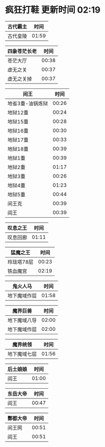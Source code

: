 # 疯狂打鞋 更新时间 02:19

| 古代霸主   | 时间    |
|--------|-------|
| 古代皇陵 | 01:59 |

| 四象苍茫长老   | 时间    |
|--------|-------|
| 苍茫大厅 | 00:38 |
| 虚无之关 | 00:37 |
| 虚无之关掉 | 00:37 |

| 间王   | 时间    |
|--------|-------|
| 地省3重-油锅炼狱 | 00:26 |
| 地狱12重 | 00:24 |
| 地狱15重 | 00:28 |
| 地狱16重 | 00:30 |
| 地狱17重 | 00:33 |
| 地狱18重 | 00:39 |
| 地狱1重 | 00:39 |
| 地狱2重 | 01:17 |
| 地狱3重 | 00:26 |
| 地狱4重 | 01:23 |
| 地狱5重 | 00:44 |
| 间王克 | 00:39 |
| 阎王 | 00:39 |

| 叹息之王   | 时间    |
|--------|-------|
| 叹息回廊 | 01:11 |

| 猛魔之王   | 时间    |
|--------|-------|
| 玲珑塔78层 | 00:23 |
| 铁血魔宫 | 02:19 |

| 鬼火人马   | 时间    |
|--------|-------|
| 地下魔域作层 | 01:58 |

| 魔界巨兽   | 时间    |
|--------|-------|
| 地下魔域八导 | 02:00 |
| 地下魔域作层 | 02:00 |

| 魔界统领   | 时间    |
|--------|-------|
| 地下魔域七层 | 01:56 |

| 后土娘娘   | 时间    |
|--------|-------|
| 阎王 | 01:00 |

| 东岳大帝   | 时间    |
|--------|-------|
| 阎王 | 00:47 |

| 酆都大帝   | 时间    |
|--------|-------|
| 间王网 | 00:51 |
| 阎王 | 00:51 |